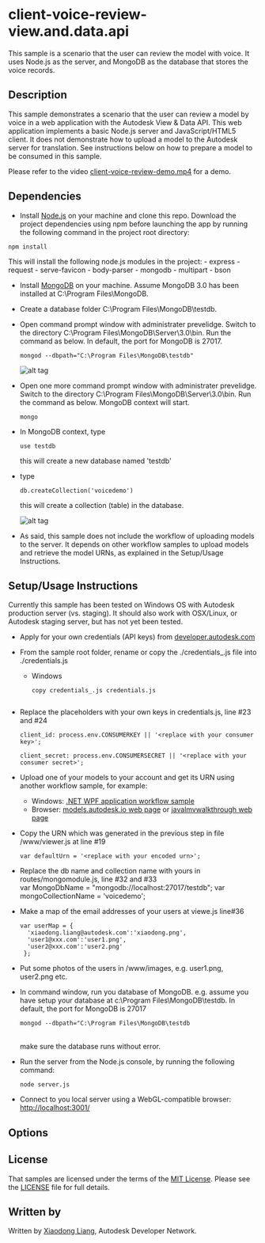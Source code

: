 # client-voice-review-view.and.data.api
This sample is a scenario that the user can review the model with voice. It uses Node.js as the server, and MongoDB as the database that stores the voice records.

## Description
This sample demonstrates a scenario that the user can review a model by voice in a web application with the Autodesk View & Data API. This web application implements a basic Node.js server and JavaScript/HTML5 client. It does not demonstrate how to upload a model to the Autodesk server for translation. See instructions below on how to prepare a model to be consumed in this sample.

Please refer to the video [client-voice-review-demo.mp4](https://github.com/Developer-Autodesk/client-voice-review-view.and.data.api/blob/master/client-voice-review-demo.mp4) for a demo. 


## Dependencies
* Install [Node.js](https://nodejs.org/) on your machine and clone this repo. Download the project dependencies using npm before launching the app by running the following command in the project root directory:
```
npm install
```
This will install the following node.js modules in the project:
	- express
	- request
	- serve-favicon
	- body-parser
	- mongodb
	- multipart
	- bson

* Install [MongoDB](http://www.mongodb.org/) on your machine. Assume MongoDB 3.0 has been installed at C:\Program Files\MongoDB\.
- Create a database folder C:\Program Files\MongoDB\testdb. 
- Open command prompt window with administrater prevelidge. Switch to the directory C:\Program Files\MongoDB\Server\3.0\bin. Run the command as below. In default, the port for MongoDB is 27017. <br/>
  ```
  mongod --dbpath="C:\Program Files\MongoDB\testdb"
  ```
  ![alt tag](https://github.com/Developer-Autodesk/client-voice-review-view.and.data.api/blob/master/help/start-mongo.png)
  
- Open one more command prompt window with administrater prevelidge. Switch to the directory C:\Program Files\MongoDB\Server\3.0\bin. Run the command as below. MongoDB context will start. <br/>
  ```
  mongo
  ```
- In MongoDB context, type <br/>
  ```
  use testdb
  ```
  this will create a new database named 'testdb'
  
- type
  ```
  db.createCollection('voicedemo')
  ```
  this will create a collection (table) in the database.
  
   ![alt tag](https://github.com/Developer-Autodesk/client-voice-review-view.and.data.api/blob/master/help/create-database-collection.png)
   
* As said, this sample does not include the workflow of uploading models to the server.
It depends on other workflow samples to upload models and retrieve the model URNs, as explained in the Setup/Usage Instructions.


## Setup/Usage Instructions
 
Currently this sample has been tested on Windows OS with Autodesk production server (vs. staging). It should also work with OSX/Linux, or Autodesk staging server, but has not yet been tested.

* Apply for your own credentials (API keys) from [developer.autodesk.com](http://developer.autodesk.com)
* From the sample root folder, rename or copy the ./credentials_.js file into ./credentials.js <br />
  * Windows  
    ```
    copy credentials_.js credentials.js 
  
   ```
* Replace the placeholders with your own keys in credentials.js, line #23 and #24 <br />
  ```
  client_id: process.env.CONSUMERKEY || '<replace with your consumer key>';
  
  client_secret: process.env.CONSUMERSECRET || '<replace with your consumer secret>';
  ```
* Upload one of your models to your account and get its URN using another workflow sample, for example:
  - Windows: [.NET WPF application workflow sample](https://github.com/Developer-Autodesk/workflow-wpf-view.and.data.api) 
   - Browser: [models.autodesk.io web page](http://models.autodesk.io) or [javalmvwalkthrough web page](http://javalmvwalkthrough-vq2mmximxb.elasticbeanstalk.com)
* Copy the URN which was generated in the previous step in file /www/viewer.js at line #19 <br />
  ```
  var defaultUrn = '<replace with your encoded urn>';
  ```
  
* Replace the db name and collection name with yours in routes/mongomodule.js, line #32 and #33 <br />
  var MongoDbName = "mongodb://localhost:27017/testdb";
  var mongoCollectionName = 'voicedemo';

* Make a map of the email addresses of your users at viewe.js line#36 <br />
  ```
  var userMap = {
	'xiaodong.liang@autodesk.com':'xiaodong.png',
	'user1@xxx.com':'user1.png',
	'user2@xxx.com':'user2.png' 
   };
  ```
* Put some photos of the users in /www/images, e.g. user1.png, user2.png etc.

* In command window, run you database of MongoDB. e.g. assume you have setup your database at c:\Program Files\MongoDB\testdb. In default, the port for MongoDB is 27017 <br />
   ``` 
  mongod --dbpath="C:\Program Files\MongoDB\testdb
   ```
  <br/>
  make sure the database runs without error. 
  
* Run the server from the Node.js console, by running the following command: <br />
  ```
  node server.js
  ```
* Connect to you local server using a WebGL-compatible browser: [http://localhost:3001/](http://localhost:3001/)


## Options



## License

That samples are licensed under the terms of the [MIT License](http://opensource.org/licenses/MIT). Please see the [LICENSE](LICENSE) file for full details.


## Written by 

Written by [Xiaodong Liang](http://adndevblog.typepad.com/aec/xiaodong-liang.html), Autodesk Developer Network.
